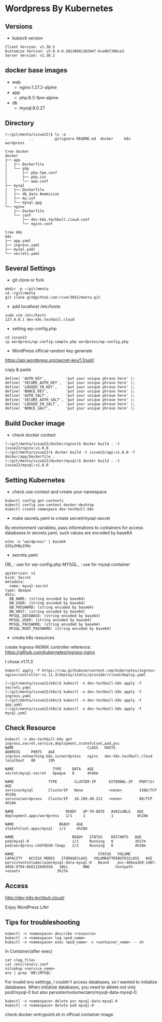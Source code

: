 # Wordpress By Kubernetes

## Versions
- kubectl version
```
Client Version: v1.30.5
Kustomize Version: v5.0.4-0.20230601165947-6ce0bf390ce3
Server Version: v1.30.2
```

## docker base images
- web
  - nginx:1.27.2-alpine
- app
  - php:8.3-fpm-alpine
- db
  - mysql:8.0.27

## Directory

```
(~/git/menta/issue22)$ ls -a
.          ..         .gitignore README.md  docker     k8s        wordpress

tree docker
docker
├── app
│   ├── Dockerfile
│   └── php
│       ├── php-fpm.conf
│       ├── php.ini
│       └── www.conf
├── mysql
│   ├── Dockerfile
│   ├── db_data #ommision
│   ├── my.cnf
│   └── mysql.gpg
└── nginx
    ├── Dockerfile
    └── conf
        ├── dev-k8s.techbull.cloud.conf
        └── nginx.conf

tree k8s
k8s
├── app.yaml
├── ingress.yaml
├── mysql.yaml
└── secrets.yaml
```

## Several Settings

- git clone or fork

```
mkdir -p ~/git/menta
cd ~/git/menta
git clone git@github.com:river3015/menta.git
```

- add localhost /etc/hosts

```
sudo vim /etc/hosts
127.0.0.1 dev-k8s.techbull.cloud
```

- setting wp-config.php

```
cd issue22
cp wordpress/wp-config-sample.php wordpress/wp-config.php
```

- WordPress official random key generate

https://api.wordpress.org/secret-key/1.1/salt/

copy & paste

```
define( 'AUTH_KEY',         'put your unique phrase here' );
define( 'SECURE_AUTH_KEY',  'put your unique phrase here' );
define( 'LOGGED_IN_KEY',    'put your unique phrase here' );
define( 'NONCE_KEY',        'put your unique phrase here' );
define( 'AUTH_SALT',        'put your unique phrase here' );
define( 'SECURE_AUTH_SALT', 'put your unique phrase here' );
define( 'LOGGED_IN_SALT',   'put your unique phrase here' );
define( 'NONCE_SALT',       'put your unique phrase here' );
```

## Build Docker image

- check docker context

```
(~/git/menta/issue22/docker/nginx)$ docker build . -t issue22/nginx:v1.0.0
(~/git/menta/issue22)$ docker build -t issue22/app:v1.0.0 -f docker/app/Dockerfile .
(~/git/menta/issue22/docker/mysql)$ docker build . -t issue22/mysql:v1.0.0
```

## Setting Kubernetes

- check use-context and create your namespace

```
kubectl config get-contexts
kubectl config use-context docker-desktop
kubectl create namespace dev-techbull-k8s
```

- make secrets.yaml to create secret/mysql-secret

By environment variables, pass informations to containers for access databases
In secrets.yaml, such values are encoded by base64

```
echo -n "wordpress" | base64
d29yZHByZXNz
```

- secrets.yaml

DB_ : use for wp-config.php
MYSQL_ : use for mysql container

```
apiVersion: v1
kind: Secret
metadata:
  name: mysql-secret
type: Opaque
data:
  DB_NAME: (string encoded by base64)
  DB_USER: (string encoded by base64)
  DB_PASSWORD: (string encoded by base64)
  DB_HOST: (string encoded by base64)
  MYSQL_DATABASE: (string encoded by base64)
  MYSQL_USER: (string encoded by base64)
  MYSQL_PASSWORD: (string encoded by base64)
  MYSQL_ROOT_PASSWORD: (string encoded by base64)
```

- create k8s resources

create Ingress-NGINX controller
reference: https://github.com/kubernetes/ingress-nginx

I chose v1.11.3
```
kubectl apply -f https://raw.githubusercontent.com/kubernetes/ingress-nginx/controller-v1.11.3/deploy/static/provider/cloud/deploy.yaml
```

```
(~/git/menta/issue22/k8s)$ kubectl -n dev-techbull-k8s apply -f secrets.yaml
(~/git/menta/issue22/k8s)$ kubectl -n dev-techbull-k8s apply -f ingress.yaml
(~/git/menta/issue22/k8s)$ kubectl -n dev-techbull-k8s apply -f app.yaml
(~/git/menta/issue22/k8s)$ kubectl -n dev-techbull-k8s apply -f mysql.yaml
```

## Check Resource

```
kubectl -n dev-techbull-k8s get ingress,secret,service,deployment,statefulset,pod,pvc
NAME                                  CLASS   HOSTS                    ADDRESS     PORTS   AGE
ingress.networking.k8s.io/wordpress   nginx   dev-k8s.techbull.cloud   localhost   80      19h

NAME                  TYPE     DATA   AGE
secret/mysql-secret   Opaque   8      4h46m

NAME                TYPE        CLUSTER-IP      EXTERNAL-IP   PORT(S)    AGE
service/mysql       ClusterIP   None            <none>        3306/TCP   4h28m
service/wordpress   ClusterIP   10.109.49.212   <none>        80/TCP     4h28m

NAME                        READY   UP-TO-DATE   AVAILABLE   AGE
deployment.apps/wordpress   1/1     1            1           4h28m

NAME                     READY   AGE
statefulset.apps/mysql   1/1     4h28m

NAME                           READY   STATUS    RESTARTS   AGE
pod/mysql-0                    1/1     Running   0          3h27m
pod/wordpress-cbdfdb58-lkwgc   2/2     Running   0          4h28m

NAME                                       STATUS   VOLUME                                     CAPACITY   ACCESS MODES   STORAGECLASS   VOLUMEATTRIBUTESCLASS   AGE
persistentvolumeclaim/mysql-data-mysql-0   Bound    pvc-46bea269-1d07-405b-9794-6b61329d555d   10Gi       RWO            hostpath       <unset>                 3h27m
```

## Access

http://dev-k8s.techbull.cloud/

Enjoy WordPress Life!

## Tips for troubleshooting

```
kubectl -n <namespace> describe <resource>
kubectl -n <namespace> log <pod_name>
kubectl -n <namespace> exec <pod_name> -c <container_name> -- sh
```

In Container(after exec)
```
cat <log_file>
cat /etc/resolv.conf
nslookup <service_name>
env | grep 'DB\|MYSQL'
```

For invalid env settings, I couldn't access databases, so I wanted to initialize databases.
When initialize databases, you need to delete not only pod/mysql-0 but also persistentvolumeclaim/mysql-data-mysql-0.
```
kubectl -n <namespace> delete pvc mysql-data-mysql-0
kubectl -n <namespace> delete pod mysql-0
```

check docker-entrypoint.sh in official container image.